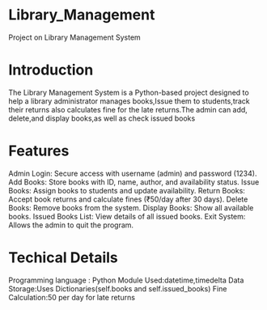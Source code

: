 # Library_Management
Project on Library Management System

# Introduction
The Library Management System is a Python-based project designed to help a library administrator manages books,Issue them to students,track their returns
also calculates fine for the late returns.The admin can add, delete,and display books,as well as check issued books

# Features
Admin Login: Secure access with username (admin) and password (1234).
Add Books: Store books with ID, name, author, and availability status.
Issue Books: Assign books to students and update availability.
Return Books: Accept book returns and calculate fines (₹50/day after 30 days).
Delete Books: Remove books from the system.
Display Books: Show all available books.
Issued Books List: View details of all issued books.
Exit System: Allows the admin to quit the program.

# Techical Details
Programming language : Python
Module Used:datetime,timedelta
Data Storage:Uses Dictionaries(self.books and self.issued_books)
Fine Calculation:50 per day for late returns


